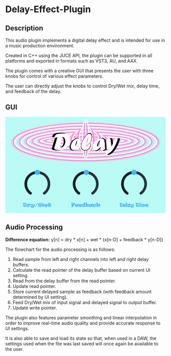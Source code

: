 # Delay-Effect-Plugin
## Description
This audio plugin implements a digital delay effect and is intended for use in a music production environment.

Created in C++ using the JUCE API, the plugin can be supported in all platforms and exported in formats such as VST3, AU, and AAX.

The plugin comes with a creative GUI that presents the user with three knobs for control of various effect parameters.

The user can directly adjust the knobs to control Dry/Wet mix, delay time, and feedback of the delay.

## GUI
![](Delay.PNG)

## Audio Processing
**Difference equation:** y[n] = dry * x[n] + wet * (x[n-D] + feedback * y[n-D])

The flowchart for the audio processing is as follows:

1. Read sample from left and right channels into left and right delay buffers.
2. Calculate the read pointer of the delay buffer based on current UI setting.
3. Read from the delay buffer from the read pointer.
4. Update read pointer.
5. Store current delayed sample as feedback (with feedback amount determined by UI setting).
6. Feed Dry/Wet mix of input signal and delayed signal to output buffer.
7. Update write pointer.

The plugin also features parameter smoothing and linear interpolation in order to improve real-time audio quality and provide
accurate response to UI settings.

It is also able to save and load its state so that, when used in a DAW, the settings used when the file was last saved will
once again be available to the user.
